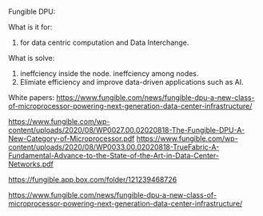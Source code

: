 Fungible DPU:

What is it for:

1. for data centric computation and Data Interchange.

What is solve:

1. ineffciency inside the node. ineffciency among nodes.
2. Elimiate efficiency and improve data-driven applications such as AI.

White papers:
https://www.fungible.com/news/fungible-dpu-a-new-class-of-microprocessor-powering-next-generation-data-center-infrastructure/

https://www.fungible.com/wp-content/uploads/2020/08/WP0027.00.02020818-The-Fungible-DPU-A-New-Category-of-Microprocessor.pdf
https://www.fungible.com/wp-content/uploads/2020/08/WP0033.00.02020818-TrueFabric-A-Fundamental-Advance-to-the-State-of-the-Art-in-Data-Center-Networks.pdf

https://fungible.app.box.com/folder/121239468726

https://www.fungible.com/news/fungible-dpu-a-new-class-of-microprocessor-powering-next-generation-data-center-infrastructure/
